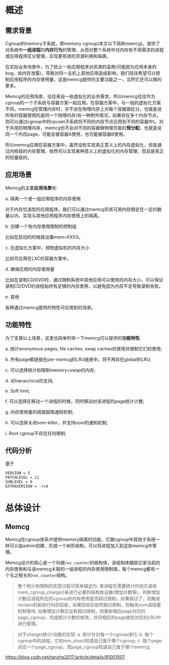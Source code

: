 
# 概述

## 需求背景

Cgroup的memory子系统，即memory cgroup(本文以下简称memcg)，提供了对系统中**一组进程**的**内存行为**的管理，从而对整个系统中对内存有不用需求的进程或应用程序区分管理，实现更有效的资源利用和隔离。

在实际业务场景中，为了防止一些应用程序对资源的滥用(可能因为应用本身的bug，如内存泄露)，导致对同一主机上其他应用造成影响，我们往往希望可以控制应用程序的内存使用量，这是memcg提供的主要功能之一，当然它还可以做的更多。

Memcg的应用场景，往往来自一些虚拟化的业务需求，所以memcg往往作为cgroup的一个子系统与容器方案一起应用。在容器方案中，与一般的虚拟化方案不同，memcg在管理内存时，并不会在物理内存上对每个容器做区分，也就是说所有的容器使用的是同一个物理内存(有一种例外情况，如果存在多个内存节点，则可以通过cgroup中的cpuset子系统将不同的内存节点应用到不同的容器中)。对于共用的物理内存，memcg也不会对不同的容器做物理页面的**预分配**，也就是说同一个内存page，可能会被容器A使用，也可能被容器B使用。

所以memcg应用在容器方案中，虽然没有实现真正意义上的内存虚拟化，但是通过内核级的内存管理，依然可以实现某种意义上的虚拟化的内存管理，而且是真正的轻量级的。

## 应用场景

Memcg的主要**应用场景**有: 

a. 隔离一个或一组应用程序的内存使用

对于内存饥渴型的应用程序，我们可以通过memcg将其可用内存限定在一定的数量以内，实现与其他应用程序内存使用上的隔离。

b. 创建一个有内存使用限制的控制组

比如在启动的时候就设置mem=XXXX。

c. 在虚拟化方案中，控制虚拟机的内存大小

比如可应用在LXC的容器方案中。

d. 确保应用的内存使用量

比如在录制CD/DVD时，通过限制系统中其他应用可以使用的内存大小，可以保证录制CD/DVD的进程始终有足够的内存使用，以避免因为内存不足导致录制失败。

e. 其他

各种通过memcg提供的特性可应用到的场景。

## 功能特性

为了支撑以上场景，这里也简单列举一下memcg可以提供的**功能特性**: 

a. 统计anonymous pages, file caches, swap caches的使用并限制它们的使用; 

b. 所有page都链接在per-memcg的LRU链表中，将不再存在global的LRU; 

c. 可以选择统计和限制memory+swap的内存; 

d. 对hierarchical的支持; 

e. Soft limit; 

f. 可以选择在移动一个进程的时候，同时移动对该进程的page统计计数; 

g. 内存使用量的阈值超限通知机制; 

h. 可以选择关闭oom-killer，并支持oom的通知机制; 

i. Root cgroup不存在任何限制; 

## 代码分析

基于

```
VERSION = 5
PATCHLEVEL = 11
SUBLEVEL = 0
EXTRAVERSION = -rc4
```

# 总体设计

## Memcg

Memcg在cgroup体系中提供memory隔离的功能，它跟cgroup中其他子系统一样可以由admin创建，形成一个树形结构，可以将进程加入到这些memcg中管理。

Memcg设计的核心是一个叫做`res_counter`的结构体，该结构体跟踪记录当前的内存使用和与该memcg关联的一组进程的内存使用限制值，每个memcg都有一个与之相关的`res_counter`结构。





> 整个统计和限制的实现过程可简单描述为: 
>某进程在需要统计的地方调用mem_cgroup_charge()来进行必要的结构体设置(增加计数等)，判断增加计数后进程所在的cgroup的内存使用是否超过限制，如果超过了，则触发reclaim机制进行内存回收，如果回收后依然超过限制，则触发oom或阻塞机制等待; 如果增加计数后没有超过限制，则更新相应page对应的page_cgroup，完成统计计数的修改，并将相应的page放到对应的LRU中进行管理。


>对于charge(统计)功能的实现:
>a. 统计针对每一个cgroup进行; 
>b. 每个cgroup中的进程，它的mm_struct知道自己属于哪个cgroup; 
>c. 每个page对应一个page_cgroup，而page_cgroup知道自己属于哪个memcg; 





https://blog.csdn.net/tanzhe2017/article/details/81001507